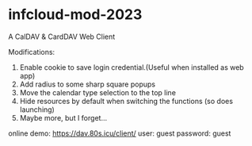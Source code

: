 # infcloud-mod-2023
A CalDAV &amp; CardDAV Web Client


Modifications:

1. Enable cookie to save login credential.(Useful when installed as web app)
2. Add radius to some sharp square popups
3. Move the calendar type selection to the top line
4. Hide resources by default when switching the functions (so does launching)
5. Maybe more, but I forget...

online demo:
https://dav.80s.icu/client/
  user: guest
  password: guest
